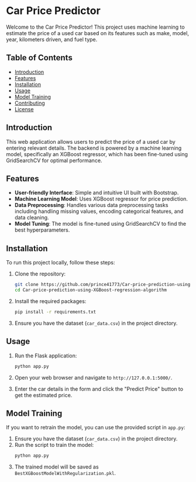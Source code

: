 # Car Price Predictor

Welcome to the Car Price Predictor! This project uses machine learning to estimate the price of a used car based on its features such as make, model, year, kilometers driven, and fuel type.

## Table of Contents

- [Introduction](#introduction)
- [Features](#features)
- [Installation](#installation)
- [Usage](#usage)
- [Model Training](#model-training)
- [Contributing](#contributing)
- [License](#license)

## Introduction

This web application allows users to predict the price of a used car by entering relevant details. The backend is powered by a machine learning model, specifically an XGBoost regressor, which has been fine-tuned using GridSearchCV for optimal performance.

## Features

- **User-friendly Interface**: Simple and intuitive UI built with Bootstrap.
- **Machine Learning Model**: Uses XGBoost regressor for price prediction.
- **Data Preprocessing**: Handles various data preprocessing tasks including handling missing values, encoding categorical features, and data cleaning.
- **Model Tuning**: The model is fine-tuned using GridSearchCV to find the best hyperparameters.

## Installation

To run this project locally, follow these steps:

1. Clone the repository:
    ```bash
    git clone https://github.com/prince41773/Car-price-prediction-using-XGBoost-regression-algorithm.git
    cd Car-price-prediction-using-XGBoost-regression-algorithm
    ```

2. Install the required packages:
    ```bash
    pip install -r requirements.txt
    ```

3. Ensure you have the dataset (`car_data.csv`) in the project directory.

## Usage

1. Run the Flask application:
    ```bash
    python app.py
    ```

2. Open your web browser and navigate to `http://127.0.0.1:5000/`.

3. Enter the car details in the form and click the "Predict Price" button to get the estimated price.

## Model Training

If you want to retrain the model, you can use the provided script in `app.py`:

1. Ensure you have the dataset (`car_data.csv`) in the project directory.
2. Run the script to train the model:
    ```bash
    python app.py
    ```
3. The trained model will be saved as `BestXGBoostModelWithRegularization.pkl`.
